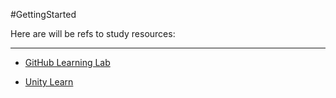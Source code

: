 #GettingStarted

Here are will be refs to study resources:

<hr>

- [GitHub Learning Lab](https://lab.github.com)

- [Unity Learn](https://learn.unity.com)
